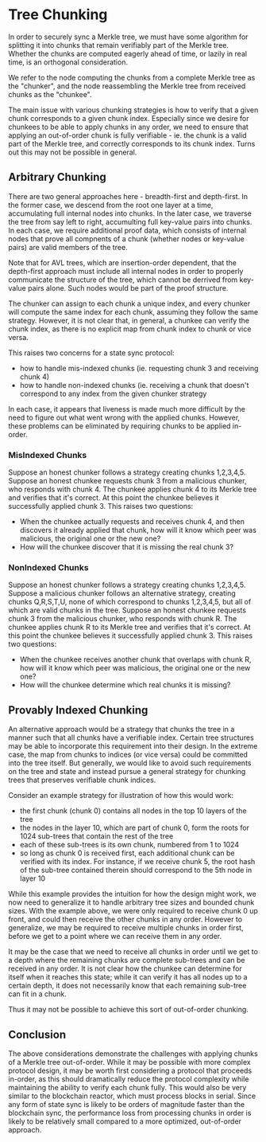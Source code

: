 # Tree Chunking

In order to securely sync a Merkle tree, we must have some algorithm for
splitting it into chunks that remain verifiably part of the Merkle tree.
Whether the chunks are computed eagerly ahead of time,
or lazily in real time, is an orthogonal consideration.

We refer to the node computing the chunks from a complete Merkle tree as the
"chunker", and the node reassembling the Merkle tree from received chunks as the
"chunkee".

The main issue with various chunking strategies is how to verify that a given
chunk corresponds to a given chunk index. Especially since we desire for
chunkees to be able to apply chunks in any order, we need to ensure that
applying an out-of-order chunk is fully verifiable - ie. the chunk is a valid
part of the Merkle tree, and correctly corresponds to its chunk index.
Turns out this may not be possible in general.

## Arbitrary Chunking

There are two general approaches here - breadth-first and depth-first.
In the former case, we descend from the root one layer at a time, accumulating
full internal nodes into chunks. In the later case, we traverse the tree from
say left to right, accumulting full key-value pairs into chunks. In each case,
we require additional proof data, which consists of internal nodes that prove
all compnents of a chunk (whether nodes or key-value pairs) are valid members of
the tree.

Note that for AVL trees, which are insertion-order dependent, that the
depth-first approach must include all internal nodes in order to properly
communicate the structure of the tree, which cannot be derrived from key-value
pairs alone. Such nodes would be part of the proof structure.

The chunker can assign to each chunk a unique index, and every chunker will
compute the same index for each chunk, assuming they follow the same
strategy. However, it is not clear that, in general, a chunkee can verify the
chunk index, as there is no explicit map from chunk index to chunk or vice
versa.

This raises two concerns for a state sync protocol:
- how to handle mis-indexed chunks (ie. requesting chunk 3 and receiving chunk
  4)
- how to handle non-indexed chunks (ie. receiving a chunk that doesn't
  correspond to any index from the given chunker strategy

In each case, it appears that liveness is made much more difficult by the need
to figure out what went wrong with the applied chunks. However, these problems
can be eliminated by requiring chunks to be applied in-order.

### MisIndexed Chunks

Suppose an honest chunker follows a strategy creating chunks 1,2,3,4,5.
Suppose an honest chunkee requests chunk 3 from a malicious chunker,
who responds with chunk 4. The chunkee applies chunk 4 to its Merkle tree
and verifies that it's correct. At this point the chunkee believes it
successfully applied chunk 3. This raises two questions:

- When the chunkee actually requests and receives chunk 4, and then discovers it already
  applied that chunk, how will it know which peer was malicious, the original
  one or the new one?
- How will the chunkee discover that it is missing the real chunk 3?

### NonIndexed Chunks

Suppose an honest chunker follows a strategy creating chunks 1,2,3,4,5.
Suppose a malicious chunker follows an alternative strategy, creating chunks
Q,R,S,T,U, none of which correspond to chunks 1,2,3,4,5, but all of which are
valid chunks in the tree.
Suppose an honest chunkee requests chunk 3 from the malicious chunker,
who responds with chunk R. The chunkee applies chunk R to its Merkle tree and
verifies that it's correct. At this point the chunkee believes it
successfully applied chunk 3. This raises two questions:

- When the chunkee receives another chunk that overlaps with chunk R, how will
  it know which peer was malicious, the original one or the new one?
- How will the chunkee determine which real chunks it is missing?

## Provably Indexed Chunking

An alternative approach would be a strategy that chunks the tree in a manner
such that all chunks have a verifiable index. Certain tree structures may be
able to incorporate this requirement into their design. In the extreme case,
the map from chunks to indices (or vice versa) could be committed into the tree
itself. But generally, we would like to avoid such requirements on the tree and
state and instead pursue a general strategy for chunking trees that preserves
verifiable chunk indices.

Consider an example strategy for illustration of how this would work:

- the first chunk (chunk 0) contains all nodes in the top 10 layers of the tree
- the nodes in the layer 10, which are part of chunk 0, form the roots for 1024
  sub-trees that contain the rest of the tree
- each of these sub-trees is its own chunk, numbered from 1 to 1024
- so long as chunk 0 is received first, each additional chunk can be verified
  with its index. For instance, if we receive chunk 5, the root hash of the
  sub-tree contained therein should correspond to the 5th node in layer 10

While this example provides the intuition for how the design might work,
we now need to generalize it to handle arbitrary tree sizes and bounded
chunk sizes. With the example above, we were only required to receive chunk 0 up
front, and could then receive the other chunks in any order. However to
generalize, we may be required to receive multiple chunks in order first, before
we get to a point where we can receive them in any order.

It may be the case that we need to receive all chunks in order until we get to a
depth where the remaining chunks are complete sub-trees and can be received in
any order. It is not clear how the chunkee can determine for itself when it
reaches this state; while it can verify it has all nodes up to a certain depth,
it does not necessarily know that each remaining sub-tree can fit in a chunk.

Thus it may not be possible to achieve this sort of out-of-order chunking.

## Conclusion

The above considerations demonstrate the challenges with applying chunks of a
Merkle tree out-of-order. While it may be possible with more complex protocol
design, it may be worth first considering a protocol that proceeds in-order, as
this should dramatically reduce the protocol complexity while maintaining the
ability to verify each chunk fully. This would also be very similar to the
blockchain reactor, which must process blocks in serial. Since any form of state sync
is likely to be orders of magnitude faster than the blockchain sync, the
performance loss from processing chunks in order is likely to be relatively small
compared to a more optimized, out-of-order approach.
